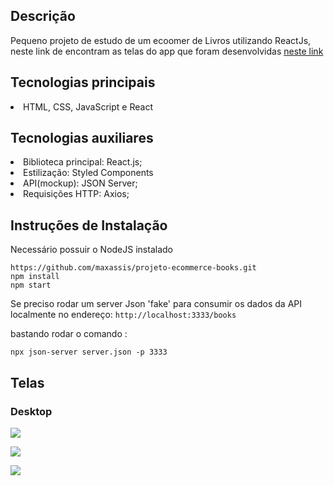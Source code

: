 ## Descrição
Pequeno projeto de estudo de um ecoomer de Livros utilizando ReactJs, neste link de encontram as telas do app que foram desenvolvidas  [neste link](https://www.figma.com/file/umDLjMwMnxe4N68mQnucBN/ecommerce-desafio-cp?node-id=0%3A1)

## Tecnologias principais
<li>HTML, CSS, JavaScript e React</li>     

## Tecnologias auxiliares
<li>Biblioteca principal: React.js;</li>
<li>Estilização: Styled Components </li> 
<li>API(mockup): JSON Server;</li>
<li>Requisições HTTP: Axios;</li>

## Instruções de Instalação

Necessário possuir o NodeJS instalado

`````
https://github.com/maxassis/projeto-ecommerce-books.git
npm install
npm start
`````

Se preciso rodar um server Json 'fake' para consumir os dados da API localmente no endereço:  ``http://localhost:3333/books``

bastando rodar o comando :

``npx json-server server.json -p 3333``


## Telas

### Desktop

![](https://images2.imgbox.com/98/f1/Yfc1Fxg4_o.jpg)

![](https://images2.imgbox.com/65/0b/qqVKLlgP_o.jpg)

![](https://images2.imgbox.com/ec/e8/dwI4kpNM_o.jpg)

